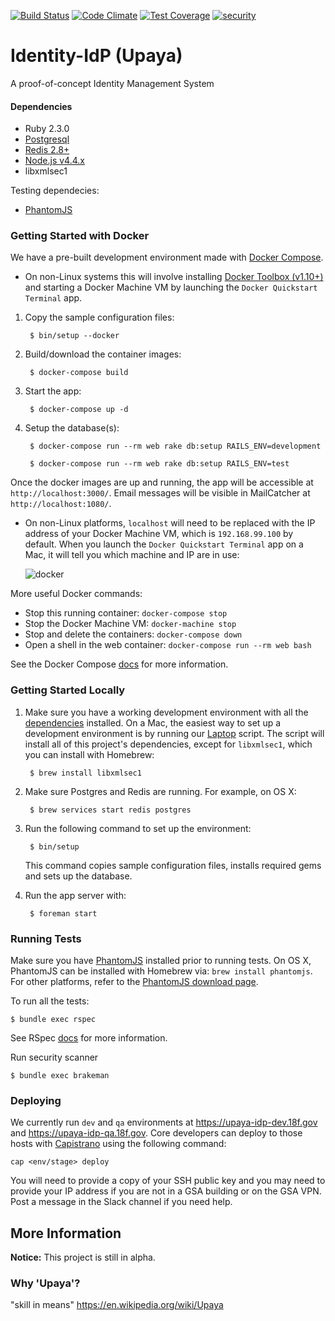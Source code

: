 [![Build Status](https://travis-ci.org/18F/identity-idp.svg?branch=master)](https://travis-ci.org/18F/identity-idp)
[![Code Climate](https://codeclimate.com/github/18F/identity-idp/badges/gpa.svg)](https://codeclimate.com/github/18F/identity-idp)
[![Test Coverage](https://codeclimate.com/github/18F/identity-idp/badges/coverage.svg)](https://codeclimate.com/github/18F/identity-idp/coverage)
[![security](https://hakiri.io/github/18F/identity-idp/master.svg)](https://hakiri.io/github/18F/identity-idp/master)

# Identity-IdP (Upaya)
A proof-of-concept Identity Management System

#### Dependencies

- Ruby 2.3.0
- [Postgresql](http://www.postgresql.org/download/)
- [Redis 2.8+](http://redis.io/)
- [Node.js v4.4.x](https://nodejs.org)
- libxmlsec1

Testing dependecies:
 - [PhantomJS](http://phantomjs.org)

### Getting Started with Docker

We have a pre-built development environment made with [Docker Compose].
  * On non-Linux systems this will involve installing [Docker
    Toolbox (v1.10+)](https://www.docker.com/products/docker-toolbox) and
    starting a Docker Machine VM by launching the `Docker Quickstart Terminal`
    app.

1. Copy the sample configuration files:

        $ bin/setup --docker

1. Build/download the container images:

        $ docker-compose build

1. Start the app:

        $ docker-compose up -d

1. Setup the database(s):

        $ docker-compose run --rm web rake db:setup RAILS_ENV=development

        $ docker-compose run --rm web rake db:setup RAILS_ENV=test

Once the docker images are up and running, the app will be accessible
at `http://localhost:3000/`.  Email messages will be visible in MailCatcher
at `http://localhost:1080/`.
  * On non-Linux platforms, `localhost` will need to be replaced with the
    IP address of your Docker Machine VM, which is `192.168.99.100` by default.
    When you launch the `Docker Quickstart Terminal` app on a Mac, it will tell
    you which machine and IP are in use:

    ![docker](http://cl.ly/1Q0Q1H1i3J3c/download/Screen%20Shot%202016-04-27%20at%202.03.32%20PM.png)


More useful Docker commands:

* Stop this running container: `docker-compose stop`
* Stop the Docker Machine VM: `docker-machine stop`
* Stop and delete the containers: `docker-compose down`
* Open a shell in the web container: `docker-compose run --rm web bash`

See the Docker Compose [docs](https://docs.docker.com/compose/install/) for
more information.

[Docker Compose]: (https://docs.docker.com/compose/install/)

### Getting Started Locally

1. Make sure you have a working development environment with all the
[dependencies](#dependencies) installed. On a Mac, the easiest way
to set up a development environment is by running our [Laptop]
script. The script will install all of this project's dependencies,
except for `libxmlsec1`, which you can install with Homebrew:

        $ brew install libxmlsec1

1. Make sure Postgres and Redis are running. For example, on OS X:

        $ brew services start redis postgres

1. Run the following command to set up the environment:

        $ bin/setup

   This command copies sample configuration files, installs required gems
   and sets up the database.

1. Run the app server with:

        $ foreman start

[Laptop]: https://github.com/18F/laptop

### Running Tests

Make sure you have [PhantomJS](http://phantomjs.org) installed prior to running tests. On OS X, PhantomJS can be installed with Homebrew via: `brew install phantomjs`. For other platforms, refer to the [PhantomJS download page](http://phantomjs.org/download.html).

To run all the tests:

    $ bundle exec rspec

See RSpec [docs](https://relishapp.com/rspec/rspec-core/docs/command-line) for
more information.

Run security scanner

    $ bundle exec brakeman

### Deploying

We currently run `dev` and `qa` environments at https://upaya-idp-dev.18f.gov
and https://upaya-idp-qa.18f.gov. Core developers can deploy to those hosts
with [Capistrano](http://capistranorb.com) using the following command:

```
cap <env/stage> deploy
```

You will need to provide a copy of your SSH public key and you may need to
provide your IP address if you are not in a GSA building or on the GSA VPN.
Post a message in the Slack channel if you need help.

## More Information

**Notice:** This project is still in alpha.

### Why 'Upaya'?

"skill in means" https://en.wikipedia.org/wiki/Upaya
